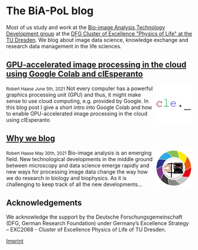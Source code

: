 # The BiA-PoL blog
Most of us study and work at the [Bio-image Analysis Technology Development group](https://physics-of-life.tu-dresden.de/bia) at the [DFG Cluster of Excellence "Physics of Life" at the TU Dresden](https://physics-of-life.tu-dresden.de/). 
We blog about image data science, knowledge exchange and research data management in the life sciences.

## [GPU-accelerated image processing in the cloud using Google Colab and clEsperanto](https://biapol.github.io/blog/clesperanto_google_colab)
<small>Robert Haase June 5th, 2021</small>
<img style="float: right; width:100px; height:100px" src="images/cle_logo.png">
Not every computer has a powerful graphics processing unit (GPU) and thus, 
it might make sense to use cloud computing, e.g. provided by Google. In this
blog post I give a short intro into Google Colab and how to enable
GPU-accelerated image processing in the cloud using clEsperanto

## [Why we blog](https://biapol.github.io/blog/why_we_blog)
<small>Robert Haase May 30th, 2021</small>
<img style="float: right; width:100px; height:100px" src="images/biapol_logo.png">
Bio-image analysis is an emerging field. 
New technological developments in the middle ground between microscopy and data science emerge rapidly and new ways for processing image data change the way how we do research in biology and biophysics. 
As it is challenging to keep track of all the new developments...



## Acknowledgements
We acknowledge the support by the Deutsche Forschungsgemeinschaft (DFG, German Research Foundation) under Germany’s Excellence Strategy – EXC2068 - Cluster of Excellence Physics of Life of TU Dresden.

[Imprint](https://biapol.github.io/blog/imprint)
